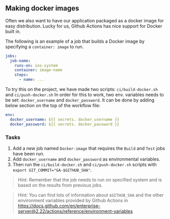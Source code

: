 ## Making docker images

Often we also want to have our application packaged as a docker image for easy distribution. Lucky for us, Github Actions has nice support for Docker built in.

The following is an example of a job that builds a Docker image by specifying a `container: image` to run. 

``` yaml
jobs:
  job-name:
    runs-on: ios-system
    container: image-name
    steps:
      - name: ...    
```

To try this on the project, we have made two scripts: `ci/build-docker.sh` and `ci/push-docker.sh`
In order for this to work, two env. variables needs to be set: `docker_username` and `docker_password`. It can be done by adding below section on the top of the workflow file:

```YAML
env: 
  docker_username: ${{ secrets. docker_username }}
  docker_password: ${{ secrets. docker_password }}
```

### Tasks

1. Add a new job named `Docker-image` that requires the `Build` and `Test` jobs have been run.
2. Add `docker_username` and `docker_password` as environmental variables. 
3. Then run the `ci/build-docker.sh` and `ci/push-docker.sh` scripts with `export GIT_COMMIT="GA-$GITHUB_SHA"`.

> Hint: Remember that the job needs to run on specified system and is based on the results from previous jobs. 

> Hint: You can find lots of information about `$GITHUB_SHA` and the other environment variables provided by Github Actions in  https://docs.github.com/en/enterprise-server@2.22/actions/reference/environment-variables